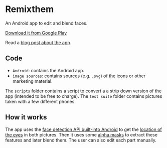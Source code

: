 # Remixthem

An Android app to edit and blend faces.

[Download it from Google Play](https://play.google.com/store/apps/details?id=fr.steren.remixthem.market)

Read a [blog post about the app](https://labs.steren.fr/2018/12/26/remixthem/).

## Code

* `Android`: contains the Android app.
* `image sources`: contains sources (e.g. `.svg`) of the icons or other marketing material.

The `scripts` folder contains a script to convert a a strip down version of the app (intended to be free to charge). 
The `test suite` folder contains pictures taken with a few different phones.

## How it works

The app uses the [face detection API built-into Android](https://developer.android.com/reference/android/media/FaceDetector) to get the [location of the eyes](https://github.com/steren/remixthem/blob/master/Android/src/fr/steren/remixthem/market/BackgroundFace.java#L33-L62) in both pictures.
Then it uses some [alpha masks](https://github.com/steren/remixthem/blob/master/Android/res/drawable/alphamask_eyes.png) to extract these features and later blend them. The user can also edit each part manually.

